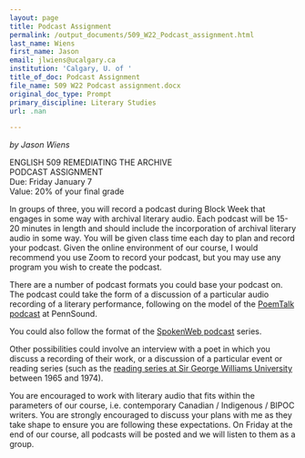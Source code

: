 ```yaml
---
layout: page
title: Podcast Assignment
permalink: /output_documents/509_W22_Podcast_assignment.html
last_name: Wiens
first_name: Jason
email: jlwiens@ucalgary.ca
institution: 'Calgary, U. of '
title_of_doc: Podcast Assignment
file_name: 509 W22 Podcast assignment.docx
original_doc_type: Prompt
primary_discipline: Literary Studies
url: .nan

---
```


*by Jason Wiens* 

ENGLISH 509 REMEDIATING THE ARCHIVE   
PODCAST ASSIGNMENT   
Due: Friday January 7   
Value: 20% of your final grade  

In groups of three, you will record a podcast during Block Week that
engages in some way with archival literary audio. Each podcast will be
15-20 minutes in length and should include the incorporation of archival
literary audio in some way. You will be given class time each day to
plan and record your podcast. Given the online environment of our
course, I would recommend you use Zoom to record your podcast, but you
may use any program you wish to create the podcast.

There are a number of podcast formats you could base your podcast on.
The podcast could take the form of a discussion of a particular audio
recording of a literary performance, following on the model of the
[PoemTalk podcast](http://writing.upenn.edu/pennsound/podcasts.php) at PennSound.

You could also follow the format of the [SpokenWeb podcast](https://spokenweb.ca/podcast/episodes/) series.


Other possibilities could involve an interview with a poet in which you
discuss a recording of their work, or a discussion of a particular event
or reading series (such as the [reading series at Sir George Williams
University](https://montreal.spokenweb.ca/sgw-poetry-readings/) between 1965 and 1974).

You are encouraged to work with literary audio that fits within the
parameters of our course, i.e. contemporary Canadian / Indigenous /
BIPOC writers. You are strongly encouraged to discuss your plans with me
as they take shape to ensure you are following these expectations. On
Friday at the end of our course, all podcasts will be posted and we will
listen to them as a group.
